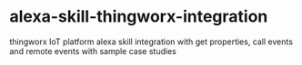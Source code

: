 # alexa-skill-thingworx-integration
thingworx IoT platform alexa skill integration with get properties, call events and remote events with sample case studies
